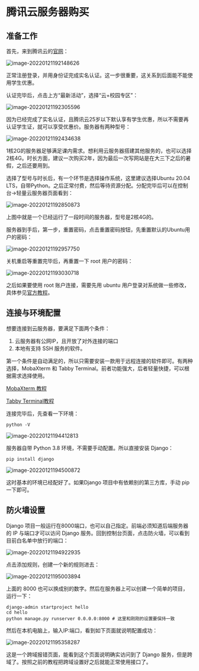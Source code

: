 # 腾讯云服务器购买

## 准备工作

首先，来到腾讯云的[官网](https://cloud.tencent.com/)：

![image-20220121192148626](C:\Users\Administrator\AppData\Roaming\Typora\typora-user-images\image-20220121192148626.png)



正常注册登录，并用身份证完成实名认证。这一步很重要，这关系到后面能不能使用学生优惠。

认证完毕后，点击上方“最新活动”，选择“云+校园专区”：

![image-20220121192305596](https://raw.githubusercontent.com/zhtjtcz/MyImg/master/img/202201211923838.png)

因为已经完成了实名认证，且腾讯云25岁以下默认享有学生优惠，所以不需要再认证学生证，就可以享受优惠价。服务器有两种型号：

![image-20220121192434638](https://raw.githubusercontent.com/zhtjtcz/MyImg/master/img/202201211924707.png)

1核2G的服务器足够满足课内需求。想利用云服务器搭建其他服务的，也可以选择2核4G。时长方面，建议一次购买2年，因为最后一次写网站是在大三下之后的暑假，之后还要用到。

选择了型号与时长后，有一个环节是选择操作系统，这里建议选择Ubuntu 20.04 LTS，自带Python。之后正常付费，然后等待资源分配。分配完毕后可以在控制台->轻量云服务器页面看到：

![image-20220121192850873](https://raw.githubusercontent.com/zhtjtcz/MyImg/master/img/202201211928958.png)

上图中就是一个已经运行了一段时间的服务器，型号是2核4G的。

服务器到手后，第一步，重置密码，点击重置密码按钮，先重置默认的Ubuntu用户的密码：

![image-20220121192957750](https://raw.githubusercontent.com/zhtjtcz/MyImg/master/img/202201211929792.png)

关机重启等重置完毕后，再重置一下 root 用户的密码：

![image-20220121193030718](https://raw.githubusercontent.com/zhtjtcz/MyImg/master/img/202201211930763.png)

之后如果要使用 root 账户连接，需要先用 ubuntu 用户登录对系统做一些修改，具体参见[官方教程](https://cloud.tencent.com/document/product/1207/44569#ubuntu-.E7.B3.BB.E7.BB.9F.E5.A6.82.E4.BD.95.E4.BD.BF.E7.94.A8-root-.E7.94.A8.E6.88.B7.E7.99.BB.E5.BD.95.E5.AE.9E.E4.BE.8B.EF.BC.9F)。



## 连接与环境配置

想要连接到云服务器，要满足下面两个条件：

1. 云服务器有公网IP，且开放了对外连接的端口
2. 本地有支持 SSH 服务的软件。

第一个条件是自动满足的，所以只需要安装一款用于远程连接的软件即可。有两种选择，MobaXterm 和 Tabby Terminal。前者功能强大，后者轻量快捷，可以根据需求选择使用。

[MobaXterm 教程](https://zhuanlan.zhihu.com/p/61013117)

[Tabby Terminal教程](https://zhuanlan.zhihu.com/p/443550221)

连接完毕后，先查看一下环境：

```shell
python -V
```

![image-20220121194412813](https://raw.githubusercontent.com/zhtjtcz/MyImg/master/img/202201211944854.png)



服务器自带 Python 3.8 环境，不需要手动配置。所以直接安装 Django：

```shell
pip install django
```

![image-20220121194500872](https://raw.githubusercontent.com/zhtjtcz/MyImg/master/img/202201211945041.png)



这时基本的环境已经配好了。如果Django 项目中有依赖别的第三方库，手动 pip 一下即可。



## 防火墙设置

Django 项目一般运行在8000端口，也可以自己指定。前端必须知道后端服务器的 IP 与端口才可以访问 Django 服务。回到控制台页面，点击防火墙，可以看到目前白名单中放行的端口：

![image-20220121194922935](https://raw.githubusercontent.com/zhtjtcz/MyImg/master/img/202201211949994.png)



点击添加规则，创建一个新的规则进去：

![image-20220121195003894](https://raw.githubusercontent.com/zhtjtcz/MyImg/master/img/202201211950945.png)



上面的 8000 也可以换成别的数字。然后在服务器上可以创建一个简单的项目，运行一下：

```shell
django-admin startproject hello
cd hello
python manage.py runserver 0.0.0.0:8000 # 这里和刚刚的设置要保持一致
```



然后在本机电脑上，输入IP:端口，看到如下页面就说明配置成功：

![image-20220121195358287](https://raw.githubusercontent.com/zhtjtcz/MyImg/master/img/202201211953341.png)



这是一个跨域报错页面，能看到这个页面说明确实访问到了 Django 服务，但是跨域了。按照之前的教程把跨域设置好之后就能正常使用接口了。